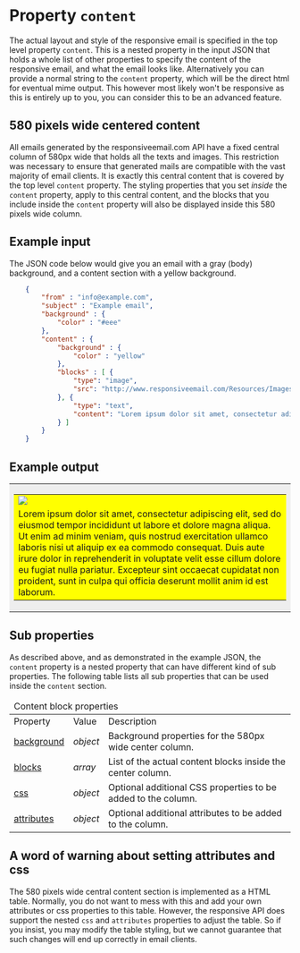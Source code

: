 # Property `content`

The actual layout and style of the responsive email is specified in the 
top level property `content`. This is a nested property in the input JSON
that holds a whole list of other properties to specify the content of the
responsive email, and what the email looks like. Alternatively you can provide
a normal string to the `content` property, which will be the direct html for
eventual mime output. This however most likely won't be responsive as this is
entirely up to you, you can consider this to be an advanced feature.


## 580 pixels wide centered content

All emails generated by the responsiveemail.com API have a fixed central
column of 580px wide that holds all the texts and images. This restriction 
was necessary to ensure that generated mails are compatible with the vast 
majority of email clients. It is exactly this central content that is
covered by the top level `content` property. The styling properties that you
set *inside* the `content` property, apply to this central content, and the
blocks that you include inside the `content` property will also be
displayed inside this 580 pixels wide column.

## Example input
The JSON code below would give you an email with a gray (body) background, 
and a content section with a yellow background. 


````json
    {
        "from" : "info@example.com",
        "subject" : "Example email",
        "background" : {
            "color" : "#eee"
        },
        "content" : {
            "background" : {
                "color" : "yellow"
            },
            "blocks" : [ {
                "type": "image",
                "src": "http://www.responsiveemail.com/Resources/Images/responsive-email-logo.png"
            }, {
                "type": "text",
                "content": "Lorem ipsum dolor sit amet, consectetur adipiscing elit, sed do eiusmod tempor incididunt ut labore et dolore magna aliqua. Ut enim ad minim veniam, quis nostrud exercitation ullamco laboris nisi ut aliquip ex ea commodo consequat. Duis aute irure dolor in reprehenderit in voluptate velit esse cillum dolore eu fugiat nulla pariatur. Excepteur sint occaecat cupidatat non proident, sunt in culpa qui officia deserunt mollit anim id est laborum."
            } ]
        }
    }
````

## Example output

<table class="responsive-output" style="background-color: #eee;">
    <tr>
        <td>
            <table class="responsive-output" style="background-color: yellow;">
                <tr>
                    <td>
                        <img src="http://www.responsiveemail.com/Resources/Images/responsive-email-logo.png"/>
                    </td>
                </tr>
                <tr>
                    <td>
                        Lorem ipsum dolor sit amet, consectetur adipiscing elit,
                        sed do eiusmod tempor incididunt ut labore et dolore magna aliqua.
                        Ut enim ad minim veniam, quis nostrud exercitation ullamco laboris
                        nisi ut aliquip ex ea commodo consequat. Duis aute irure dolor in
                        reprehenderit in voluptate velit esse cillum dolore eu fugiat nulla
                        pariatur. Excepteur sint occaecat cupidatat non proident, sunt in
                        culpa qui officia deserunt mollit anim id est laborum.
                    </td>
                </tr>
            </table>
        </td>
    </tr>
</table>

## Sub properties

As described above, and as demonstrated in the example JSON, the `content`
property is a nested property that can have different kind of sub properties.
The following table lists all sub properties that can be used inside the `content` section.

<table class="info">
    <thead>
        <tr>
            <td colspan="3">Content block properties</td>
        </tr>
    </thead>
    <tbody>
        <tr class="thead">
            <td>Property</td>
            <td>Value</td>
            <td>Description</td>
        </tr>
        <tr>
            <td><a href="copernica-docs:ResponsiveEmail/json/property-background">background</a></td>
            <td><em>object</em></td>
            <td>Background properties for the 580px wide center column.</td>
        </tr>
        <tr>
            <td><a href="copernica-docs:ResponsiveEmail/json/property-blocks">blocks</a></td>
            <td><em>array</em></td>
            <td>List of the actual content blocks inside the center column.</td>
        </tr>
        <tr>
            <td><a href="copernica-docs:ResponsiveEmail/json/property-css">css</a></td>
            <td><em>object</em></td>
            <td>Optional additional CSS properties to be added to the column.</td>
        </tr>
        <tr>
            <td><a href="copernica-docs:ResponsiveEmail/json/property-attributes">attributes</a></td>
            <td><em>object</em></td>
            <td>Optional additional attributes to be added to the column.</td>
        </tr>
    </tbody>
</table>

## A word of warning about setting attributes and css

The 580 pixels wide central content section is implemented as a HTML
table. Normally, you do not want to mess with this and add your own
attributes or css properties to this table. However, the responsive API
does support the nested `css` and `attributes` properties to adjust
the table. So if you insist, you may modify the table styling, but we
cannot guarantee that such changes will end up correctly in email
clients.


